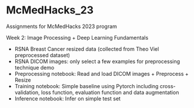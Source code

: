 # McMedHacks_23

Assignments for McMedHacks 2023 program

Week 2: Image Processing + Deep Learning Fundamentals

* RSNA Breast Cancer resized data (collected from Theo Viel preprocessed dataset)
* RSNA DICOM images: only select a few examples for preprocessing technique demo
* Preprocessing notebook: Read and load DICOM images + Preprocess + Resize
* Training notebook: Simple baseline using Pytorch including cross-validation, loss function, evaluation function and data augmentation
* Inference notebook: Infer on simple test set
